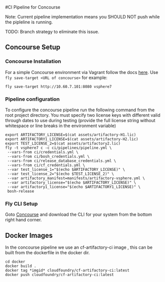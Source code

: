 #CI Pipeline for Concourse

Note: Current pipeline implementation means you SHOULD NOT push while the pipleline
is running.

TODO: Branch strategy to eliminate this issue.

## Concourse Setup

### Concourse Installation

For a simple Concourse environment via Vagrant follow the docs [here](http://concourse.ci/deploying-with-vagrant.html).
Use `fly save-target <URL of concourse>`
for example:
```
fly save-target http://10.60.7.101:8080 vsphere7
```
### Pipeline configuration

To configure the concourse pipeline run the following command from the root project directory.
You must specify two license keys with different valid through dates to use during testing (provide the full license string without whitespace or line breaks in the environment variable)

```
export ARTIFACTORY_LICENSE=$(cat assets/artifactory-H1.lic)
export ARTIFACTORY1_LICENSE=$(cat assets/artifactory-H2.lic)
export TEST_LICENSE_2=$(cat assets/artifactory2.lic)
fly -t vsphere7 c -c ci/pipelines/pipeline.yml \
 --vars-from ci/credentials.yml \
 --vars-from ci/bosh_credentials.yml \
 --vars-from ci/release_database_credentials.yml \
 --vars-from ci/cf_credentials.yml \
 --var test_license_1="$(echo $ARTIFACTORY_LICENSE)" \
 --var test_license_2="$(echo $TEST_LICENSE_2)" \
 --var artifactory_manifest=manifests/artifactory-vsphere.yml \
 --var artifactory_license="$(echo $ARTIFACTORY_LICENSE)" \
 --var artifactory1_license="$(echo $ARTIFACTORY1_LICENSE)" \
 bosh-release
```

### Fly CLI Setup

Goto [Concourse](http://192.168.100.4:8080/pipelines/main) and download the
CLI for your system from the bottom right hand corner.

## Docker Images

In the concourse pipeline we use an cf-artifactory-ci image
, this can be built from the dockerfile in the docker dir.

```
cd docker
docker build .
docker tag *imgid* cloudfoundry/cf-artifactory-ci:latest
docker push cloudfoundry/cf-artifactory-ci:latest
```
